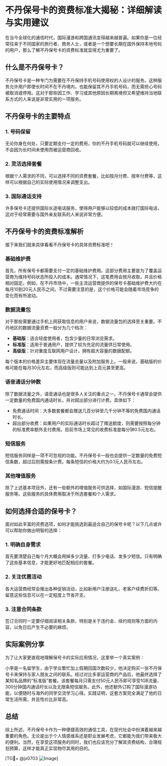 # 不丹保号卡的资费标准大揭秘：详细解读与实用建议

在当今全球化的通信时代，国际漫游和跨国通讯变得越来越普遍。如果你是一位经常往来于不同国家的旅行者、商务人士，或者是一个想要长期在国外保持本地号码的用户，那么了解不丹保号卡的资费标准就显得尤为重要了。

## 什么是不丹保号卡？

不丹保号卡是一种专门为需要在不丹保持手机号码使用权的人设计的服务。这种服务允许用户即使长时间不在不丹境内，也能保留其不丹手机号码，而无需担心号码被取消或停用。这对于那些因工作、学习或其他原因长期离境但又希望维持当地联系方式的人来说是非常实用的一项服务。

## 不丹保号卡的主要特点

### 1. 号码保留
无论你身在何处，只要定期支付一定的费用，你的不丹手机号码就可以继续使用，不会因为长时间未使用而被运营商回收。

### 2. 灵活选择套餐
根据个人需求的不同，可以选择不同的资费套餐，比如按月付费、按年付费等，这样可以根据自己的实际使用情况来调整支出。

### 3. 国际通话支持
许多保号卡还提供国际长途电话服务，使得用户能够以较低的成本拨打国际电话，这对于经常需要与国外亲友联系的人来说非常方便。

## 不丹保号卡的资费标准解析

接下来我们就来具体看看不丹保号卡的具体资费标准吧！

### 基础维护费

首先，所有保号卡都需要支付一定的基础维护费用。这部分费用主要是为了覆盖运营商为维持号码状态所投入的成本。通常情况下，这笔费用会按月收取，并且价格相对固定。例如，在不丹市场中，一些主流运营商提供的保号卡基础维护费大约在每月10到20元人民币之间。不过需要注意的是，这个价格可能会随着市场竞争的变化而有所波动。

### 数据流量包

对于那些需要通过手机上网获取信息的用户来说，数据流量包的选择至关重要。不丹地区的数据流量资费一般分为几个档次：

- **基础版**：适合轻度使用者，包含少量的日常浏览需求。
- **标准版**：适用于普通用户，提供了较为充足的流量供日常使用。
- **高级版**：针对重度互联网用户设计，拥有超大容量的数据配额。

每个版本的价格差异主要体现在流量总量以及附加服务上。一般来说，基础版的价格可能在每月30元左右，而高级版则可能达到上百元甚至更高。

### 语音通话分钟数

除了数据流量之外，语音通话也是很多人关注的重点之一。不丹保号卡通常会提供一定数量的免费国内通话时长，并对超出部分进行计费。具体如下：

- 免费通话时间：大多数套餐都会赠送几百分钟至几千分钟不等的免费国内通话时长。
- 超出部分收费：如果用户的实际通话时长超过了赠送额度，则需要按照每分钟的标准费率额外支付费用。目前市场上常见的收费标准是每分钟0.5元左右。

### 短信服务

短信服务同样是一项不可忽视的功能。不丹保号卡一般也会提供一定数量的免费短信条数，超过后则需按条计费。每条短信的价格大约为0.1元人民币左右。

### 其他增值服务

除了上述基本项目外，还有一些额外的增值服务可供选择，如国际漫游、短信提醒服务等。这些服务的具体费用取决于所选套餐和个人需求。

## 如何选择合适的保号卡？

面对如此丰富的资费选项，如何才能挑选到最适合自己的保号卡呢？以下几点或许可以帮助你做出明智的选择：

### 1. 明确自身需求

首先要清楚自己每个月大概会用掉多少流量、打多少电话、发多少短信。只有明确了这些基本信息，才能更好地匹配相应的套餐。

### 2. 关注优惠活动

各大运营商经常会推出各种促销活动，比如新用户注册送礼、老客户续费折扣等。留意这些信息可以在一定程度上节省开支。

### 3. 注意合同条款

签订合同时一定要仔细阅读相关条款，特别是关于违约金、续约规则等方面的内容，以免日后产生不必要的麻烦。

## 实际案例分享

为了让大家更直观地理解保号卡的实际应用情况，这里举一个真实案例：

小李是一名留学生，由于学业繁忙加上假期回国次数较少，他决定购买一张不丹保号卡来保持与家人朋友之间的联系。经过对比多家运营商的产品后，他最终选择了某知名品牌的“标准版”套餐。该套餐每月只需支付50元人民币即可享受1GB流量、300分钟国内通话时长以及无限条短信服务。此外，他还额外订购了国际漫游功能，以便随时与海外的同学交流学习心得。实践证明，这套方案完全满足了他的日常生活所需，并且性价比非常高。

## 总结

综上所述，不丹保号卡作为一种便捷高效的通信工具，在现代社会中扮演着越来越重要的角色。无论是出于个人情感维系还是职业发展考虑，它都能为我们带来极大的便利。当然，在享受这项服务的同时，我们也应该充分了解其资费结构，合理规划预算，这样才能真正实现物尽其用的目的。

[TG💪+ @jx0703 ![Image](https://github.com/user-attachments/assets/dbca1d08-cadb-493c-b0ec-ad6f7a83f270)]